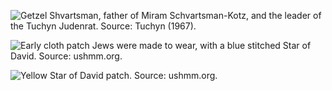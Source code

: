 ﻿![Getzel Shvartsman, father of Miram Schvartsman-Kotz, and the leader of the Tuchyn Judenrat. Source: Tuchyn (1967).](/images/02/synagogue_01.jpg "Getzel Shvartsman, father of Miram Schvartsman-Kotz, and the leader of the Tuchyn Judenrat. Source: Tuchyn (1967).")

![Early cloth patch Jews were made to wear, with a blue stitched Star of David. Source: ushmm.org.](/images/02/synagogue_02.jpg "Early cloth patch Jews were made to wear, with a blue stitched Star of David. Source: ushmm.org.")

![Yellow Star of David patch. Source: ushmm.org.](/images/02/synagogue_03.jpg "Yellow Star of David patch. Source: ushmm.org.")